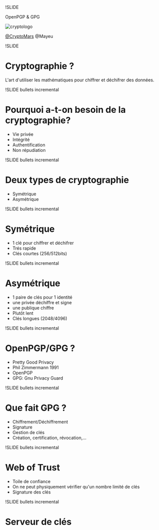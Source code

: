!SLIDE 

OpenPGP & GPG

![cryptologo](cryptologo.gif)

[@CryptoMars](https://twitter.com/CryptoMars) @Mayeu

!SLIDE

# Cryptographie ?

L'art d'utiliser les mathématiques pour chiffrer et déchifrer des données.

!SLIDE bullets incremental

# Pourquoi a-t-on besoin de la cryptographie?

* Vie privée
* Intégrité
* Authentification
* Non répudiation

!SLIDE bullets incremental

# Deux types de cryptographie

* Symétrique
* Asymétrique

!SLIDE bullets incremental

# Symétrique

* 1 clé pour chiffrer et déchifrer
* Trés rapide
* Clés courtes (256/512bits)

!SLIDE bullets incremental

# Asymétrique

* 1 paire de clés pour 1 identité
* une privée déchiffre et signe
* une publique chiffre
* Plutôt lent
* Clés longues (2048/4096)

!SLIDE bullets incremental

# OpenPGP/GPG ?

* Pretty Good Privacy
* Phil Zimmermann 1991
* OpenPGP
* GPG: Gnu Privacy Guard

!SLIDE bullets incremental

# Que fait GPG ?

* Chiffrement/Déchiffrement
* Signature
* Gestion de clés
* Création, certification, révocation,...

!SLIDE bullets incremental

# Web of Trust

* Toile de confiance
* On ne peut physiquement vérifier qu'un nombre limité de clés
* Signature des clés

!SLIDE bullets incremental

# Serveur de clés

